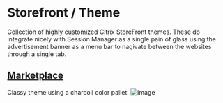 # Storefront / Theme
Collection of highly customized Citrix StoreFront themes. These do integrate nicely with Session Manager as a single pain of glass using the advertisement banner as a menu bar to nagivate between the websites through a single tab.

## [Marketplace](marketplace/readme.md)
Classy theme using a charcoil color pallet.
![image](https://github.com/virtualizebrief/collection/assets/153381859/8c8c4943-5c14-4b78-a7c8-b35a55706586)


